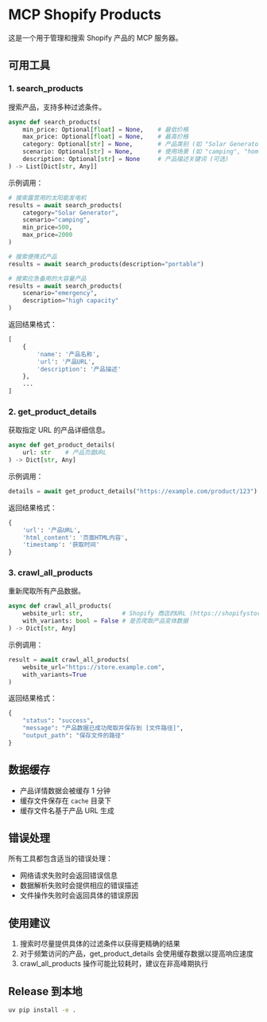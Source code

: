 # MCP Shopify Products

这是一个用于管理和搜索 Shopify 产品的 MCP 服务器。

## 可用工具

### 1. search_products

搜索产品，支持多种过滤条件。

```python
async def search_products(
    min_price: Optional[float] = None,    # 最低价格
    max_price: Optional[float] = None,    # 最高价格
    category: Optional[str] = None,       # 产品类别 (如 "Solar Generator", "Battery Pack" 等)
    scenario: Optional[str] = None,       # 使用场景 (如 "camping", "home backup" 等)
    description: Optional[str] = None     # 产品描述关键词 (可选)
) -> List[Dict[str, Any]]
```

示例调用：
```python
# 搜索露营用的太阳能发电机
results = await search_products(
    category="Solar Generator",
    scenario="camping",
    min_price=500,
    max_price=2000
)

# 搜索便携式产品
results = await search_products(description="portable")

# 搜索应急备用的大容量产品
results = await search_products(
    scenario="emergency",
    description="high capacity"
)
```

返回结果格式：
```python
[
    {
        'name': '产品名称',
        'url': '产品URL',
        'description': '产品描述'
    },
    ...
]
```

### 2. get_product_details

获取指定 URL 的产品详细信息。

```python
async def get_product_details(
    url: str    # 产品页面URL
) -> Dict[str, Any]
```

示例调用：
```python
details = await get_product_details("https://example.com/product/123")
```

返回结果格式：
```python
{
    'url': '产品URL',
    'html_content': '页面HTML内容',
    'timestamp': '获取时间'
}
```

### 3. crawl_all_products

重新爬取所有产品数据。

```python
async def crawl_all_products(
    website_url: str,           # Shopify 商店的URL (https://shopifystore.com)
    with_variants: bool = False # 是否爬取产品变体数据
) -> Dict[str, Any]
```

示例调用：
```python
result = await crawl_all_products(
    website_url="https://store.example.com",
    with_variants=True
)
```

返回结果格式：
```python
{
    "status": "success",
    "message": "产品数据已成功爬取并保存到 [文件路径]",
    "output_path": "保存文件的路径"
}
```

## 数据缓存

- 产品详情数据会被缓存 1 分钟
- 缓存文件保存在 `cache` 目录下
- 缓存文件名基于产品 URL 生成

## 错误处理

所有工具都包含适当的错误处理：
- 网络请求失败时会返回错误信息
- 数据解析失败时会提供相应的错误描述
- 文件操作失败时会返回具体的错误原因

## 使用建议

1. 搜索时尽量提供具体的过滤条件以获得更精确的结果
2. 对于频繁访问的产品，get_product_details 会使用缓存数据以提高响应速度
3. crawl_all_products 操作可能比较耗时，建议在非高峰期执行

## Release 到本地

```bash
uv pip install -e .
```
